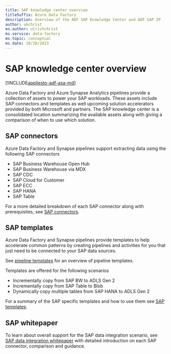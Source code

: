 ```yaml
---
title: SAP knowledge center overview
titleSuffix: Azure Data Factory
description: Overview of the ADF SAP Knowledge Center and ADF SAP IP
author: ukchrist
ms.author: ulrichchrist
ms.service: data-factory
ms.topic: conceptual
ms.date: 10/20/2023
---
```


# SAP knowledge center overview

[!INCLUDE[appliesto-adf-asa-md](includes/appliesto-adf-asa-md.md)]

Azure Data Factory and Azure Synapse Analytics pipelines provide a collection of assets to power your SAP workloads. These assets include SAP connectors and templates as well upcoming solution accelerators provided by both Microsoft and partners. The SAP knowledge center is a consolidated location summarizing the available assets along with giving a comparison of when to use which solution.

## SAP connectors

Azure Data Factory and Synapse pipelines support extracting data using the following SAP connectors

- SAP Business Warehouse Open Hub
- SAP Business Warehouse via MDX
- SAP CDC
- SAP Cloud for Customer
- SAP ECC
- SAP HANA
- SAP Table

 For a more detailed breakdown of each SAP connector along with prerequisites, see [SAP connectors](industry-sap-connectors.md).

## SAP templates

Azure Data Factory and Synapse pipelines provide templates to help accelerate common patterns by creating pipelines and activities for you that just need to be connected to your SAP data sources.

See [pipeline templates](solution-templates-introduction.md) for an overview of pipeline templates.

Templates are offered for the following scenarios
- Incrementally copy from SAP BW to ADLS Gen 2
- Incrementally copy from SAP Table to Blob
- Dynamically copy multiple tables from SAP HANA to ADLS Gen 2

For a summary of the SAP specific templates and how to use them see [SAP templates](industry-sap-templates.md).


## SAP whitepaper

To learn about overall support for the SAP data integration scenario, see [SAP data integration whitepaper](https://github.com/Azure/Azure-DataFactory/blob/master/whitepaper/SAP%20Data%20Integration%20using%20Azure%20Data%20Factory.pdf) with detailed introduction on each SAP connector, comparison and guidance.
